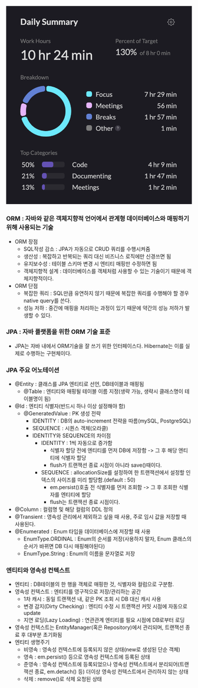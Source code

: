 <img src="/Tracking_Time/3_Mar/250318.png">

### ORM : 자바와 같은 객체지향적 언어에서 관계형 데이터베이스와 매핑하기 위해 사용되는 기술
- ORM 장점
  - SQL작성 감소 : JPA가 자동으로 CRUD 쿼리를 수행시켜줌 
  - 생산성 : 복잡하고 반복되는 쿼리 대신 비즈니스 로직에만 신경쓰면 됨
  - 유지보수성 : 테이블 스키마 변경 시 엔티티 매핑만 수정하면 됨
  - 객체지향적 설계 : 데이터베이스를 객체처럼 사용할 수 있는 기술이기 때문에 객체지향적이다.
- ORM 단점
  - 복잡한 쿼리 : SQL만큼 유연하지 않기 때문에 복잡한 쿼리를 수행해야 할 경우 native query를 쓴다.
  - 성능 저하 : 중간에 매핑을 처리하는 과정이 있기 때문에 약간의 성능 저하가 발생할 수 있다.

### JPA : 자바 플랫폼을 위한 ORM 기술 표준
- JPA는 자바 내에서 ORM기술을 잘 쓰기 위한 인터페이스다. Hibernate는 이를 실제로 수행하는 구현체이다.

### JPA 주요 어노테이션
- @Entity : 클래스를 JPA 엔티티로 선언, DB테이블과 매핑됨
  - @Table : 엔티티와 매핑될 테이블 이름 지정(생략 가능, 생략시 클래스명이 테이블명이 됨)
- @Id : 엔티티 식별자(반드시 하나 이상 설정해야 함)
  - @GeneratedValue : PK 생성 전략
    - IDENTITY : DB의 auto-increment 전략을 따름(mySQL, PostgreSQL)
    - SEQUENCE : 시퀀스 객체(오라클)
    - IDENTITY와 SEQUENCE의 차이점
      - IDENTITY : 1씩 자동으로 증가함
        - 식별자 할당 전에 엔티티를 먼저 DB에 저장함 -> 그 후 해당 엔티티에 식별자 할당
        - flush가 트랜잭션 종료 시점이 아니라 save()때이다.
      - SEQUENCE : allocationSize를 설정하여 한 트랜잭션에서 설정할 인덱스의 사이즈를 미리 할당함.(default : 50)
        - em.persist()호출 전 식별자를 먼저 조회함 -> 그 후 조회한 식별자를 엔티티에 할당
        - flush는 트랜잭션 종료 시점이다.
- @Column : 컬럼명 및 해당 컬럼의 DDL 정의
- @Transient : 영속성 관리에서 제외하고 싶을 때 사용, 주로 임시 값을 저장할 때 사용된다.
- @Enumerated : Enum 타입을 데이터베이스에 저장할 때 사용
  - EnumType.ORDINAL : Enum의 순서를 저장(사용하지 말자, Enum 클래스의 순서가 바뀌면 DB 다시 매핑해야된다)
  - EnumType.String : Enum의 이름을 문자열로 저장

### 엔티티와 영속성 컨텍스트
- 엔티티 : DB테이블의 한 행을 객체로 매핑한 것, 식별자와 컬럼으로 구분함.
- 영속성 컨텍스트 : 엔티티를 영구적으로 저장/관리하는 공간
  - 1차 캐시 : 동일 트랜잭션 내, 같은 PK 조회 시 DB 대신 캐시 사용
  - 변경 감지(Dirty Checking) : 엔티티 수정 시 트랜잭션 커밋 시점에 자동으로 update
  - 지연 로딩(Lazy Loading) : 연관관계 엔티티를 필요 시점에 DB로부터 로딩
- 영속성 컨텍스트는 EntityManager(혹은 Repository)에서 관리되며, 트랜잭션 종료 후 대부분 초기화됨
- 엔티티 생명주기
  - 비영속 : 영속성 컨텍스트에 등록되지 않은 상태(new로 생성된 단순 객체)
  - 영속 : em.persist() 등으로 영속성 컨텍스트에 등록된 상태
  - 준영속 : 영속성 컨텍스트에 등록되었으나 영속성 컨텍스트에서 분리되어(트랜잭션 종료, em.detach() 등) 더이상 영속성 컨텍스트에서 관리하지 않는 상태
  - 삭제 : remove()로 삭제 요청된 상태